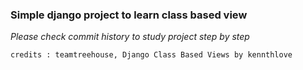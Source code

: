 ### Simple django project to learn class based view

*Please check commit history to study project step by step*

``credits : teamtreehouse, Django Class Based Views by kennthlove``
